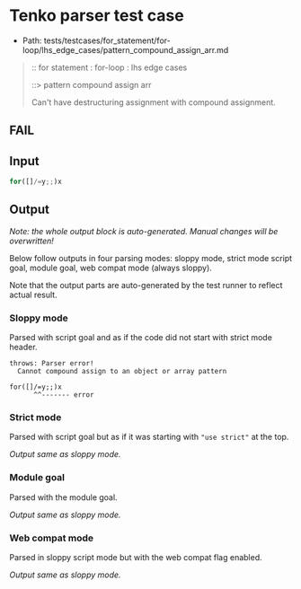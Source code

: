 # Tenko parser test case

- Path: tests/testcases/for_statement/for-loop/lhs_edge_cases/pattern_compound_assign_arr.md

> :: for statement : for-loop : lhs edge cases
>
> ::> pattern compound assign arr
>
> Can't have destructuring assignment with compound assignment.

## FAIL

## Input

`````js
for([]/=y;;)x
`````

## Output

_Note: the whole output block is auto-generated. Manual changes will be overwritten!_

Below follow outputs in four parsing modes: sloppy mode, strict mode script goal, module goal, web compat mode (always sloppy).

Note that the output parts are auto-generated by the test runner to reflect actual result.

### Sloppy mode

Parsed with script goal and as if the code did not start with strict mode header.

`````
throws: Parser error!
  Cannot compound assign to an object or array pattern

for([]/=y;;)x
      ^^------- error
`````

### Strict mode

Parsed with script goal but as if it was starting with `"use strict"` at the top.

_Output same as sloppy mode._

### Module goal

Parsed with the module goal.

_Output same as sloppy mode._

### Web compat mode

Parsed in sloppy script mode but with the web compat flag enabled.

_Output same as sloppy mode._
